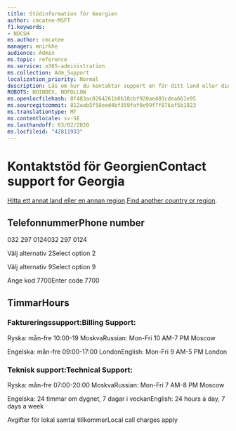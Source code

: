 ```yaml
---
title: Stödinformation för Georgien
author: cmcatee-MSFT
f1.keywords:
- NOCSH
ms.author: cmcatee
manager: mnirkhe
audience: Admin
ms.topic: reference
ms.service: o365-administration
ms.collection: Adm_Support
localization_priority: Normal
description: Läs om hur du kontaktar support en för ditt land eller din region.
ROBOTS: NOINDEX, NOFOLLOW
ms.openlocfilehash: 8f483ac0264261b0b18cbf920ae403cdea661e95
ms.sourcegitcommit: 812aab5f58eed4bf359faf0e99f7f876af5b1023
ms.translationtype: MT
ms.contentlocale: sv-SE
ms.lasthandoff: 03/02/2020
ms.locfileid: "42811933"
---
```

# <a name="contact-support-for-georgia"></a><span data-ttu-id="25839-103">Kontaktstöd för Georgien</span><span class="sxs-lookup"><span data-stu-id="25839-103">Contact support for Georgia</span></span>

<span data-ttu-id="25839-104">[Hitta ett annat land eller en annan region](../contact-support-for-business-products.md).</span><span class="sxs-lookup"><span data-stu-id="25839-104">[Find another country or region](../contact-support-for-business-products.md).</span></span>

## <a name="phone-number"></a><span data-ttu-id="25839-105">Telefonnummer</span><span class="sxs-lookup"><span data-stu-id="25839-105">Phone number</span></span>
<span data-ttu-id="25839-106">032 297 0124</span><span class="sxs-lookup"><span data-stu-id="25839-106">032 297 0124</span></span>

<span data-ttu-id="25839-107">Välj alternativ 2</span><span class="sxs-lookup"><span data-stu-id="25839-107">Select option 2</span></span>

<span data-ttu-id="25839-108">Välj alternativ 9</span><span class="sxs-lookup"><span data-stu-id="25839-108">Select option 9</span></span>

<span data-ttu-id="25839-109">Ange kod 7700</span><span class="sxs-lookup"><span data-stu-id="25839-109">Enter code 7700</span></span>

## <a name="hours"></a><span data-ttu-id="25839-110">Timmar</span><span class="sxs-lookup"><span data-stu-id="25839-110">Hours</span></span>
### <a name="billing-support"></a><span data-ttu-id="25839-111">Faktureringssupport:</span><span class="sxs-lookup"><span data-stu-id="25839-111">Billing Support:</span></span>

<span data-ttu-id="25839-112">Ryska: mån-fre 10:00-19 Moskva</span><span class="sxs-lookup"><span data-stu-id="25839-112">Russian: Mon-Fri 10 AM-7 PM Moscow</span></span>

<span data-ttu-id="25839-113">Engelska: mån-fre 09:00-17:00 London</span><span class="sxs-lookup"><span data-stu-id="25839-113">English: Mon-Fri 9 AM-5 PM London</span></span>

### <a name="technical-support"></a><span data-ttu-id="25839-114">Teknisk support:</span><span class="sxs-lookup"><span data-stu-id="25839-114">Technical Support:</span></span>

<span data-ttu-id="25839-115">Ryska: mån-fre 07:00-20:00 Moskva</span><span class="sxs-lookup"><span data-stu-id="25839-115">Russian: Mon-Fri 7 AM-8 PM Moscow</span></span>

<span data-ttu-id="25839-116">Engelska: 24 timmar om dygnet, 7 dagar i veckan</span><span class="sxs-lookup"><span data-stu-id="25839-116">English: 24 hours a day, 7 days a week</span></span>

<span data-ttu-id="25839-117">Avgifter för lokal samtal tillkommer</span><span class="sxs-lookup"><span data-stu-id="25839-117">Local call charges apply</span></span>
